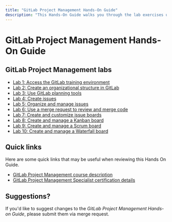 ```yaml
---
title: "GitLab Project Management Hands-On Guide"
description: "This Hands-On Guide walks you through the lab exercises used in the GitLab Project Management course."
---
```


# GitLab Project Management Hands-On Guide


## GitLab Project Management labs

- [Lab 1: Access the GitLab training environment](/handbook/customer-success/professional-services-engineering/education-services/gitlabpmhandsonlab1)
- [Lab 2: Create an organizational structure in GitLab](/handbook/customer-success/professional-services-engineering/education-services/gitlabpmhandsonlab2)
- [Lab 3: Use GitLab planning tools](/handbook/customer-success/professional-services-engineering/education-services/gitlabpmhandsonlab3)
- [Lab 4: Create issues](/handbook/customer-success/professional-services-engineering/education-services/gitlabpmhandsonlab4)
- [Lab 5: Organize and manage issues](/handbook/customer-success/professional-services-engineering/education-services/gitlabpmhandsonlab5)
- [Lab 6: Use a merge request to review and merge code](/handbook/customer-success/professional-services-engineering/education-services/gitlabpmhandsonlab6)
- [Lab 7: Create and customize issue boards](/handbook/customer-success/professional-services-engineering/education-services/gitlabpmhandsonlab7)
- [Lab 8: Create and manage a Kanban board](/handbook/customer-success/professional-services-engineering/education-services/gitlabpmhandsonlab8)
- [Lab 9: Create and manage a Scrum board](/handbook/customer-success/professional-services-engineering/education-services/gitlabpmhandsonlab9)
- [Lab 10: Create and manage a Waterfall board](/handbook/customer-success/professional-services-engineering/education-services/gitlabpmhandsonlab10)

## Quick links

Here are some quick links that may be useful when reviewing this Hands On Guide.

- [GitLab Project Management course description](/services/education/pm/)
- [GitLab Project Management Specialist certification details](/services/education/gitlab-project-management-associate/)

## Suggestions?

If you'd like to suggest changes to the *GitLab Project Management Hands-on Guide*, please submit them via merge request.
